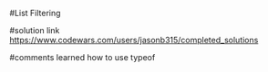 #List Filtering

#solution link 
https://www.codewars.com/users/jasonb315/completed_solutions

#comments
learned how to use typeof
